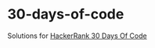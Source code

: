 # 30-days-of-code

Solutions for [HackerRank 30 Days Of Code](https://www.hackerrank.com/domains/tutorials/30-days-of-code)
